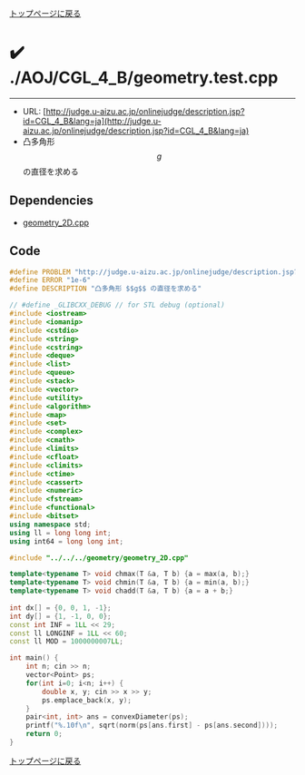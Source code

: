[トップページに戻る](../../../index.html)

# :heavy_check_mark: ./AOJ/CGL\_4\_B/geometry.test.cpp
---

* URL: [http://judge.u-aizu.ac.jp/onlinejudge/description.jsp?id=CGL_4_B&lang=ja](http://judge.u-aizu.ac.jp/onlinejudge/description.jsp?id=CGL_4_B&lang=ja)
* 凸多角形 $$g$$ の直径を求める

## Dependencies
* [geometry\_2D.cpp](../../../library/geometry_2D.cpp.html)

## Code

```cpp
#define PROBLEM "http://judge.u-aizu.ac.jp/onlinejudge/description.jsp?id=CGL_4_B&lang=ja"
#define ERROR "1e-6"
#define DESCRIPTION "凸多角形 $$g$$ の直径を求める"

// #define _GLIBCXX_DEBUG // for STL debug (optional)
#include <iostream>
#include <iomanip>
#include <cstdio>
#include <string>
#include <cstring>
#include <deque>
#include <list>
#include <queue>
#include <stack>
#include <vector>
#include <utility>
#include <algorithm>
#include <map>
#include <set>
#include <complex>
#include <cmath>
#include <limits>
#include <cfloat>
#include <climits>
#include <ctime>
#include <cassert>
#include <numeric>
#include <fstream>
#include <functional>
#include <bitset>
using namespace std;
using ll = long long int;
using int64 = long long int;

#include "../../../geometry/geometry_2D.cpp"

template<typename T> void chmax(T &a, T b) {a = max(a, b);}
template<typename T> void chmin(T &a, T b) {a = min(a, b);}
template<typename T> void chadd(T &a, T b) {a = a + b;}
 
int dx[] = {0, 0, 1, -1};
int dy[] = {1, -1, 0, 0};
const int INF = 1LL << 29;
const ll LONGINF = 1LL << 60;
const ll MOD = 1000000007LL;

int main() {
    int n; cin >> n;
    vector<Point> ps;
    for(int i=0; i<n; i++) {
        double x, y; cin >> x >> y;
        ps.emplace_back(x, y);
    }
    pair<int, int> ans = convexDiameter(ps);
    printf("%.10f\n", sqrt(norm(ps[ans.first] - ps[ans.second])));
    return 0;
}

```

[トップページに戻る](../../../index.html)

